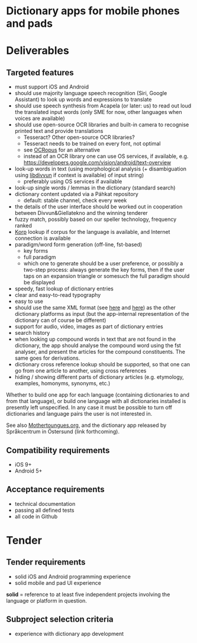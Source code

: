 # Dictionary apps for mobile phones and pads

# Deliverables

## Targeted features

* must support iOS and Android
* should use majority language speech recognition (Siri, Google Assistant) to look up words and expressions to translate
* should use speech synthesis from Acapela (or later: us) to read out loud the translated input words (only SME for now, other languages when voices are available)
* should use open-source OCR libraries and built-in camera to recognise printed text and provide translations
  * Tesseract? Other open-source OCR libraries?
  * Tesseract needs to be trained on every font, not optimal
  * see [OCRopus](https://en.wikipedia.org/wiki/OCRopus) for an alternative
  * instead of an OCR library one can use OS services, if available, e.g. https://developers.google.com/vision/android/text-overview
* look-up words in text (using morphological analysis (+ disambiguation using [libdivvun](https://github.com/divvun/libdivvun) if context is available) of input string)
    * preferably using OS services if available
* look-up single words / lemmas in the dictionary (standard search)
* dictionary content updated via a Páhkat repository
    * default: stable channel, check every week
* the details of the user interface should be worked out in cooperation between Divvun&Giellatekno and the winning tenderer
* fuzzy match, possibly based on our speller technology, frequency ranked
* [Korp](http://gtweb.uit.no/korp/) lookup if corpus for the language is available, and Internet connection is available
* paradigm/word form generation (off-line, fst-based)
    * key forms
    * full paradigm
    * which one to generate should be a user preference, or possibly a two-step process: always generate the key forms, then if the user taps on an expansion triangle or somesuch the full paradigm should be displayed
* speedy, fast lookup of dictionary entries
* clear and easy-to-read typography
* easy to use
* should use the same XML format (see [here](https://gtsvn.uit.no/langtech/trunk/words/dicts/scripts/gt_dictionary.dtd) and [here](https://gtsvn.uit.no/langtech/trunk/giella-core/schemas)) as the other dictionary platforms as input (but the app-internal representation of the dictionary can of course be different)
* support for audio, video, images as part of dictionary entries
* search history
* when looking up compound words in text that are not found in the dictionary, the app should analyse the compound word using the fst analyser, and present the articles for the compound constituents. The same goes for derivations.
* dictionary cross reference lookup should be supported, so that one can go from one article to another, using cross references
* hiding / showing different parts of dictionary articles (e.g. etymology, examples, homonyms, synonyms, etc.)

Whether to build one app for each language (containing dictionaries to and from that language), or build one language with all dictionaries installed is presently left unspecified. In any case it must be possible to turn off dictionaries and language pairs the user is not interested in.

See also [Mothertoungues.org](http://mothertongues.org/), and the dictionary app released by Språkcentrum in Östersund (link forthcoming).

## Compatibility requirements

* iOS 9+
* Android 5+

## Acceptance requirements

* technical documentation
* passing all defined tests
* all code in Github

# Tender

## Tender requirements

* solid iOS and Android programming experience
* solid mobile and pad UI experience

**solid** = reference to at least five independent projects involving the language or platform in question.

## Subproject selection criteria

* experience with dictionary app development

<!--
Andre merknader
===============

Vi vil at bygginga skal gjerast automatisk, inklusive signering og anna teknisk
byråkrati. Tanken er at vi skal kunna levera automatiske oppdateringar til faste
intervall (t.d. ein gong i månaden) med dei siste oppdateringane frå termwikien
og andre ordbokskjelder.

Eg meiner vi bør få alle ordbøkene over på ein open redigeringsplattform der
alle kan registrera seg (manuelt - vi vil ikkje ha søppel) og vera med å
redigera. I lag med det førre avsnittet betyr det at folk kan sjå sine eigne ord
etter neste (automatiske) oppdatering. Samtidig bør ordbokskjeldene vera knytte
til fst-ane våre på ein eller annan måte, slik at vi får melding om ord som bør
leggjast til i fst-leksikonet, og omvendt: ord vi har i fst-en som ikkje finst i
ordboka skal finnast som eit tentativt oppslag (men bli ekskludert frå bygginga)
slik at folk ev. kan leggja til omsetjingar, døme, m.m.
-->
